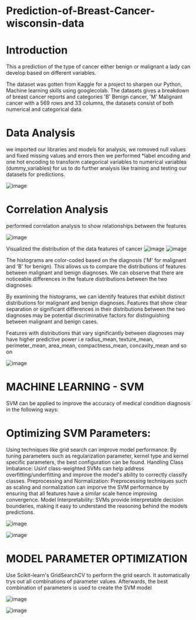 # Prediction-of-Breast-Cancer-wisconsin-data
# Introduction
This a prediction of the type of cancer either benign or malignant a lady can develop based on different variables.

The dataset was gotten from Kaggle for a project to sharpen our Python, Machine learning skills using googlecolab. The datasets gives a breakdown of breast cancer reports and categories 'B' Benign cancer, 'M' Malignant cancer with a 569 rows and 33 columns, the datasets consist of both numerical and categorical data.

# Data Analysis
we imported our libraries and models for analysis, we romoved null values and fixed missing values and errors then we performed 
*label encoding and one hot encoding to transform categorical variables to numerical variables (dummy_variables) for us to do further analysis like training and testing our datasets for predictions.

 ![image](https://github.com/user-attachments/assets/ef0aaa68-32ad-43af-98a8-9715b0738c35)

 # Correlation Analysis 
 performed correlation analysis to show relationships between the features 

 ![image](https://github.com/user-attachments/assets/bca19262-23c5-4eda-bd7d-9983b84a6370)

Visualized the distribution of the data features of cancer 
![image](https://github.com/user-attachments/assets/d9e37f83-fb27-4a2b-8308-e3f09407d922)
![image](https://github.com/user-attachments/assets/67897022-2e32-4020-adb1-c38b1f91d760)

The histograms are color-coded based on the diagnosis ('M' for malignant and 'B' for benign). This allows us to compare the distributions of features between malignant and benign diagnoses. We can observe that there are noticeable differences in the feature distributions between the two diagnoses.

By examining the histograms, we can identify features that exhibit distinct distributions for malignant and benign diagnoses. Features that show clear separation or significant differences in their distributions between the two diagnoses may be potential discriminative factors for distinguishing between malignant and benign cases.

Features with distributions that vary significantly between diagnoses may have higher predictive power i.e radius_mean, texture_mean, perimeter_mean, area_mean, compactness_mean, concavity_mean and so on


![image](https://github.com/user-attachments/assets/cdcc038b-7fbb-430e-a4b7-264de644b5b5)

# MACHINE LEARNING - SVM
SVM can be applied to improve the accuracy of medical condition diagnosis in the following ways:

# Optimizing SVM Parameters: 
Using techniques like grid search can improve model performance. By tuning parameters such as regularization parameter, kernel type and kernel specific parameters, the best configuration can be found.
Handling Class Imbalance: Usinf class-weighted SVMs can help address overfitting/underfitting and improve the model's ability to correctly classify classes.
Preprocessing and Normalization: Preprocessing techniques such as scaling and normalization can imporve the SVM performance by ensuring that all features have a similar scale hence improving convergence.
Model Interpretability: SVMs provide interpretable decision boundaries, making it easy to understand the reasoning behind the models predictions.

![image](https://github.com/user-attachments/assets/8707d48e-824c-443f-af1a-301634fabb64)

![image](https://github.com/user-attachments/assets/9bd0cd6f-2a2a-4754-8b47-c2063d519f4c)
# MODEL PARAMETER OPTIMIZATION
Use Scikit-learn's GridSearchCV to perform the grid search. It automatically trys out all combinations of parameter values. Afterwards, the best combination of parameters is used to create the SVM model

![image](https://github.com/user-attachments/assets/51293d32-8436-44d5-be4e-166d51d733d3)

![image](https://github.com/user-attachments/assets/b15856d6-32b6-4806-a7cb-fed25b84b846)






